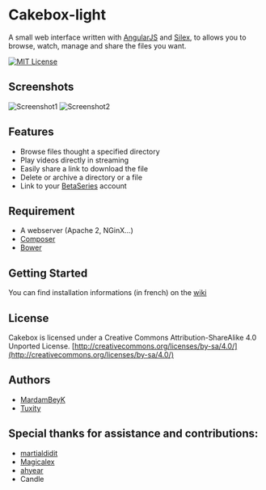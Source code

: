 Cakebox-light
===========

A small web interface written with [AngularJS](https://angularjs.org/) and [Silex](http://silex.sensiolabs.org/), to allows you to browse, watch, manage and share the files you want.

[![MIT License](https://i.creativecommons.org/l/by-sa/4.0/80x15.png)](http://creativecommons.org/licenses/by-sa/4.0/)


## Screenshots

![Screenshot1](http://i.imgur.com/wU3gJ46.png "Browse page in Cakebox-light")
![Screenshot2](http://i.imgur.com/IljSDsL.jpg "Play page in Cakebox-light")


## Features

* Browse files thought a specified directory
* Play videos directly in streaming
* Easily share a link to download the file
* Delete or archive a directory or a file
* Link to your [BetaSeries](http://www.betaseries.com) account


## Requirement

* A webserver (Apache 2, NGinX...)
* [Composer](https://getcomposer.org/)
* [Bower](http://bower.io/)


## Getting Started

You can find installation informations (in french) on the [wiki](https://github.com/Cakebox/Cakebox-light/wiki)


## License

Cakebox is licensed under a
Creative Commons Attribution-ShareAlike 4.0 Unported License. [http://creativecommons.org/licenses/by-sa/4.0/](http://creativecommons.org/licenses/by-sa/4.0/)


## Authors

* [MardamBeyK](https://github.com/MardamBeyK)
* [Tuxity](https://github.com/Tuxity)


## Special thanks for assistance and contributions:

* [martialdidit](https://github.com/martialdidit)
* [Magicalex](https://github.com/Magicalex)
* [ahyear](https://github.com/ahyear)
* Candle
